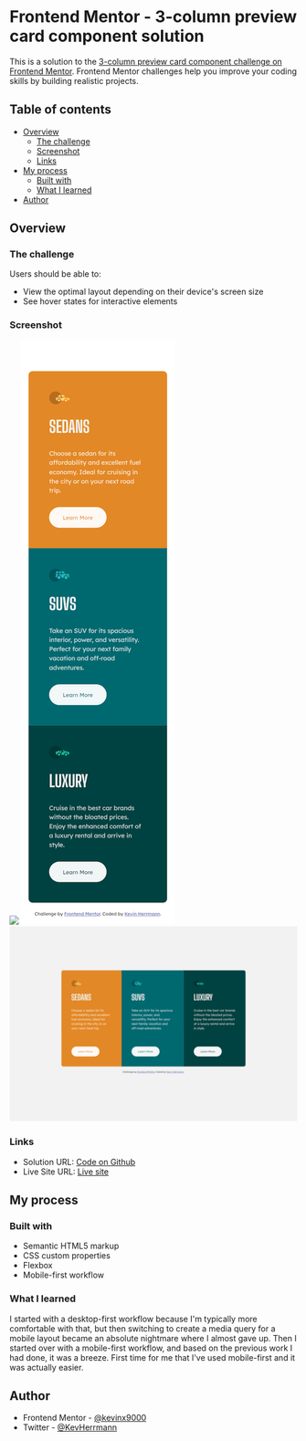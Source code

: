 # Frontend Mentor - 3-column preview card component solution

This is a solution to the [3-column preview card component challenge on Frontend Mentor](https://www.frontendmentor.io/challenges/3column-preview-card-component-pH92eAR2-). Frontend Mentor challenges help you improve your coding skills by building realistic projects. 

## Table of contents

- [Overview](#overview)
  - [The challenge](#the-challenge)
  - [Screenshot](#screenshot)
  - [Links](#links)
- [My process](#my-process)
  - [Built with](#built-with)
  - [What I learned](#what-i-learned)
- [Author](#author)

## Overview

### The challenge

Users should be able to:

- View the optimal layout depending on their device's screen size
- See hover states for interactive elements

### Screenshot

![](./screenshot.jpg)
![My Mobile Screenshot](/my-mobile-screenshot-375.png)
![My Desktop Screenshot](/my-desktop-screenshot-1440.png)

### Links

- Solution URL: [Code on Github](https://github.com/kevinx9000/3-column-preview-card-component/)
- Live Site URL: [Live site](https://kevinx9000.github.io/3-column-preview-card-component/)

## My process

### Built with

- Semantic HTML5 markup
- CSS custom properties
- Flexbox
- Mobile-first workflow

### What I learned

I started with a desktop-first workflow because I'm typically more comfortable with that, but then switching to create a media query for a mobile layout became an absolute nightmare where I almost gave up. Then I started over with a mobile-first workflow, and based on the previous work I had done, it was a breeze. First time for me that I've used mobile-first and it was actually easier.

## Author

- Frontend Mentor - [@kevinx9000](https://www.frontendmentor.io/profile/kevinx9000)
- Twitter - [@KevHerrmann](https://www.twitter.com/KevHerrmann)
